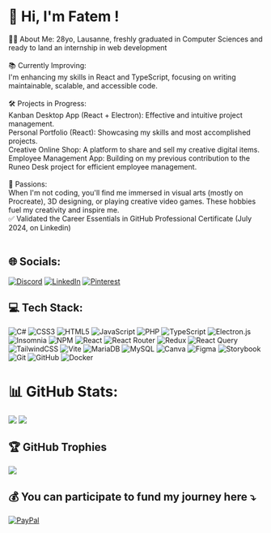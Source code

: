 # 💫 Hi, I'm Fatem !
👩‍💻 About Me: 28yo, Lausanne, freshly graduated in Computer Sciences and ready to land an internship in web development<br><br> 📚 Currently Improving:<br>I'm enhancing my skills in React and TypeScript, focusing on writing maintainable, scalable, and accessible code.<br><br>🛠️ Projects in Progress:<br>Kanban Desktop App (React + Electron): Effective and intuitive project management.<br>Personal Portfolio (React): Showcasing my skills and most accomplished projects.<br>Creative Online Shop: A platform to share and sell my creative digital items.<br>Employee Management App: Building on my previous contribution to the Runeo Desk project for efficient employee management.<br><br>🎨 Passions:<br>When I'm not coding, you'll find me immersed in visual arts (mostly on Procreate), 3D designing, or playing creative video games. These hobbies fuel my creativity and inspire me.<br>
 ✅ Validated the Career Essentials in GitHub Professional Certificate (July 2024, on Linkedin) <br><br>

## 🌐 Socials:
[![Discord](https://img.shields.io/badge/Discord-%237289DA.svg?logo=discord&logoColor=white)](https://discord.gg/fatemzh) [![LinkedIn](https://img.shields.io/badge/LinkedIn-%230077B5.svg?logo=linkedin&logoColor=white)](www.linkedin.com/in/fatima-abid-91b200196/) [![Pinterest](https://img.shields.io/badge/Pinterest-%23E60023.svg?logo=Pinterest&logoColor=white)](https://pinterest.com/abidfatem) 

## 💻 Tech Stack:
![C#](https://img.shields.io/badge/c%23-%23239120.svg?style=flat&logo=csharp&logoColor=white) ![CSS3](https://img.shields.io/badge/css3-%231572B6.svg?style=flat&logo=css3&logoColor=white) ![HTML5](https://img.shields.io/badge/html5-%23E34F26.svg?style=flat&logo=html5&logoColor=white) ![JavaScript](https://img.shields.io/badge/javascript-%23323330.svg?style=flat&logo=javascript&logoColor=%23F7DF1E) ![PHP](https://img.shields.io/badge/php-%23777BB4.svg?style=flat&logo=php&logoColor=white) ![TypeScript](https://img.shields.io/badge/typescript-%23007ACC.svg?style=flat&logo=typescript&logoColor=white) ![Electron.js](https://img.shields.io/badge/Electron-191970?style=flat&logo=Electron&logoColor=white) ![Insomnia](https://img.shields.io/badge/Insomnia-black?style=flat&logo=insomnia&logoColor=5849BE) ![NPM](https://img.shields.io/badge/NPM-%23CB3837.svg?style=flat&logo=npm&logoColor=white) ![React](https://img.shields.io/badge/react-%2320232a.svg?style=flat&logo=react&logoColor=%2361DAFB) ![React Router](https://img.shields.io/badge/React_Router-CA4245?style=flat&logo=react-router&logoColor=white) ![Redux](https://img.shields.io/badge/redux-%23593d88.svg?style=flat&logo=redux&logoColor=white) ![React Query](https://img.shields.io/badge/-React%20Query-FF4154?style=flat&logo=react%20query&logoColor=white) ![TailwindCSS](https://img.shields.io/badge/tailwindcss-%2338B2AC.svg?style=flat&logo=tailwind-css&logoColor=white) ![Vite](https://img.shields.io/badge/vite-%23646CFF.svg?style=flat&logo=vite&logoColor=white) ![MariaDB](https://img.shields.io/badge/MariaDB-003545?style=flat&logo=mariadb&logoColor=white) ![MySQL](https://img.shields.io/badge/mysql-4479A1.svg?style=flat&logo=mysql&logoColor=white) ![Canva](https://img.shields.io/badge/Canva-%2300C4CC.svg?style=flat&logo=Canva&logoColor=white) ![Figma](https://img.shields.io/badge/figma-%23F24E1E.svg?style=flat&logo=figma&logoColor=white) ![Storybook](https://img.shields.io/badge/-Storybook-FF4785?style=flat&logo=storybook&logoColor=white) ![Git](https://img.shields.io/badge/git-%23F05033.svg?style=flat&logo=git&logoColor=white) ![GitHub](https://img.shields.io/badge/github-%23121011.svg?style=flat&logo=github&logoColor=white) ![Docker](https://img.shields.io/badge/docker-%230db7ed.svg?style=flat&logo=docker&logoColor=white) 

# 📊 GitHub Stats:
![](https://github-readme-stats.vercel.app/api?username=fatemzh&theme=react&hide_border=false&include_all_commits=false&count_private=true)
![](https://github-readme-streak-stats.herokuapp.com/?user=fatemzh&theme=react&hide_border=false)<br/>

## 🏆 GitHub Trophies
![](https://github-profile-trophy.vercel.app/?username=fatemzh&theme=tokyonight&no-frame=true&no-bg=true&margin-w=4)


## 💰 You can participate to fund my journey here ⤵️
[![PayPal](https://img.shields.io/badge/PayPal-00457C?style=for-the-badge&logo=paypal&logoColor=white)](https://paypal.me/https://paypal.me/fatemzh?country.x=CH&locale.x=fr_FR) 

  
<!-- Proudly created with GPRM ( https://gprm.itsvg.in ) -->
